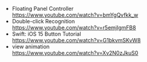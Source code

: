 * Floating Panel Controller  
https://www.youtube.com/watch?v=bmYgQvfkk_w
* Double-click Recognition  
https://www.youtube.com/watch?v=r5emjIgmFB8
* Swift: iOS 15 Button Tutorial  
https://www.youtube.com/watch?v=G1bkvmSKvW8  
* view animation  
https://www.youtube.com/watch?v=Xv2N0zJkuS0
